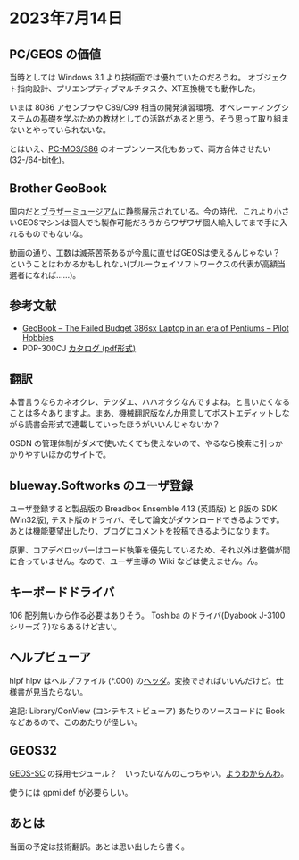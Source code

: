 # 2023年7月14日

## PC/GEOS の価値

当時としては Windows 3.1 より技術面では優れていたのだろうね。
オブジェクト指向設計、プリエンプティブマルチタスク、XT互換機でも動作した。

いまは 8086 アセンブラや C89/C99 相当の開発演習環境、オペレーティングシステムの基礎を学ぶための教材としての活路があると思う。そう思って取り組まないとやっていられないな。

とはいえ、[PC-MOS/386](https://thinkit.co.jp/news/bn/12887) のオープンソース化もあって、両方合体させたい (32-/64-bit化)。

## Brother GeoBook

国内だと[ブラザーミュージアム](https://global.brother/ja/corporate/museum)に[静態展示](https://museum.global.brother/guide/zone/2/62?lang=ja&_ga=2.17315454.619853222.1689338465-700148147.1689338465)されている。今の時代、これより小さいGEOSマシンは個人でも製作可能だろうからワザワザ個人輸入してまで手に入れるものでもないな。

動画の通り、工数は滅茶苦茶あるが今風に直せばGEOSは使えるんじゃない？　ということはわかるかもしれない(ブルーウェイソフトワークスの代表が高額当選者になれば……)。

## 参考文献

* [GeoBook – The Failed Budget 386sx Laptop in an era of Pentiums – Pilot Hobbies](https://www.pilothobbies.com/geobook/)
* PDP-300CJ [カタログ (pdf形式)](https://www.brother-usa.com/-/media/brother/product-catalog-media/documents/2020/08/19/09/18/pi_pdp300cj_en_3058.pdf)

## 翻訳

本音言うならカネオクレ、テツダエ、ハハオタクなんですよね。と言いたくなることは多々ありますよ。まあ、機械翻訳版なんか用意してポストエディットしながら読書会形式で連載していったほうがいいんじゃないか？

OSDN の管理体制がダメで使いたくても使えないので、やるなら検索に引っかかりやすいほかのサイトで。

## blueway.Softworks のユーザ登録

ユーザ登録すると製品版の Breadbox Ensemble 4.13 (英語版) と β版の SDK (Win32版), テスト版のドライバ、そして論文がダウンロードできるようです。あとは機能要望出したり、ブログにコメントを投稿できるようになります。

原罪、コアデベロッパーはコード執筆を優先しているため、それ以外は整備が間に合っていません。なので、ユーザ主導の Wiki などは使えません。ん。

## キーボードドライバ

106 配列無いから作る必要はありそう。
Toshiba のドライバ(Dyabook J-3100シリーズ？)ならあるけど古い。

## ヘルプビューア

hlpf hlpv はヘルプファイル (\*.000) の[ヘッダ](https://github.com/search?q=repo%3Abluewaysw%2Fpcgeos%20hlpf&type=code)。変換できればいいんだけど。仕様書が見当たらない。

追記: Library/ConView (コンテキストビューア) あたりのソースコードに Book などあるので、このあたりが怪しい。

## GEOS32

[GEOS-SC](https://web.archive.org/web/19990222141957/http://www.geoworks.com/japanese/os/geos_sc/) の採用モジュール？　いったいなんのこっちゃい。[ようわからんわ](https://github.com/search?q=repo%3Abluewaysw%2Fpcgeos%20GEOS32&type=code)。

使うには gpmi.def が必要らしい。

## あとは

当面の予定は技術翻訳。あとは思い出したら書く。
